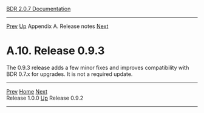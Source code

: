   [BDR 2.0.7 Documentation](README.md)                                                                                            
  ----------------------------------------------------------- ---------------------------------------- --------------------------- -----------------------------------------------------------
  [Prev](release-1.0.0.md "Release 1.0.0")   [Up](releasenotes.md)    Appendix A. Release notes    [Next](release-0.9.2.md "Release 0.9.2")  


# A.10. Release 0.9.3

The 0.9.3 release adds a few minor fixes and improves compatibility with
BDR 0.7.x for upgrades. It is not a required update.



  ------------------------------------------- ---------------------------------------- -------------------------------------------
  [Prev](release-1.0.0.md)      [Home](README.md)       [Next](release-0.9.2.md)  
  Release 1.0.0                                [Up](releasenotes.md)                                Release 0.9.2
  ------------------------------------------- ---------------------------------------- -------------------------------------------
